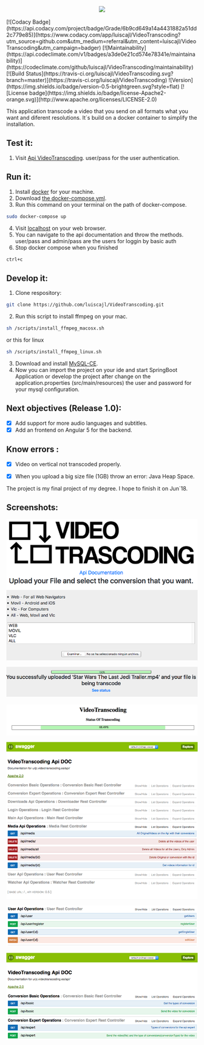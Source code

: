   <p align="center"><img src="https://github.com/luiscajl/VideoTranscoding-Backend/src/main/resources/static/images/VideoTranscoding_logo.png"/></p>
[![Codacy Badge](https://api.codacy.com/project/badge/Grade/6b9cd649a14a4431882a51dd2c779e85)](https://www.codacy.com/app/luiscajl/VideoTranscoding?utm_source=github.com&utm_medium=referral&utm_content=luiscajl/VideoTranscoding&utm_campaign=badger)
[![Maintainability](https://api.codeclimate.com/v1/badges/a3de0e21cd574e78341e/maintainability)](https://codeclimate.com/github/luiscajl/VideoTranscoding/maintainability)
[![Build Status](https://travis-ci.org/luiscajl/VideoTranscoding.svg?branch=master)](https://travis-ci.org/luiscajl/VideoTranscoding)
![Version](https://img.shields.io/badge/version-0.5-brightgreen.svg?style=flat)
[![License badge](https://img.shields.io/badge/license-Apache2-orange.svg)](http://www.apache.org/licenses/LICENSE-2.0)

This application transcode a video that you send on all formats what you want and diferent resolutions. It´s build on a docker container to simplify the installation.
## Test it:
1. Visit [Api VideoTranscoding](https://api.videotranscoding.es). user/pass for the user authentication.
## Run it:
1. Install [docker](https://docs.docker.com/engine/installation/) for your machine.
2. Download [the docker-compose.yml](https://raw.githubusercontent.com/luiscajl/VideoTranscoding/master/docker-compose.yml).
3. Run this command on your terminal on the path of docker-compose.
```sh
sudo docker-compose up 
```
4. Visit [localhost](https://localhost:8443/) on your web browser.
5. You can navigate to the api documentation and throw the methods. user/pass and admin/pass are the users for loggin by basic auth
6. Stop docker compose when you finished
```sh
ctrl+c
```


## Develop it:
1. Clone respository:
```sh
git clone https://github.com/luiscajl/VideoTranscoding.git 
```
2. Run this script to install ffmpeg on your mac.
```sh
sh /scripts/install_ffmpeg_macosx.sh
```
or this for linux
```sh
sh /scripts/install_ffmpeg_linux.sh
```
3. Download and install [MySQL-CE](https://dev.mysql.com/downloads/).
4. Now you can import the project on your ide and start SpringBoot Application or develop the project after change on the application.properties (src/main/resources) the user and password for your mysql configuration.


## Next objectives (Release 1.0):
- [x] Add support for more audio languages and subtitles.
- [x] Add an frontend on Angular 5 for the backend.
## Know errors :
- [x] Video on vertical not transcoded properly.
- [x] When you upload a big size file (1GB) throw an error: Java Heap Space.


The project is my final project of my degree. I hope to finish it on Jun´18. 

## Screenshots:
<p align="center">
  <img src="https://github.com/luiscajl/VideoTranscoding/blob/master/screens/screenIndexF.png"/>
</p>
<p align="center">
  <img src="https://github.com/luiscajl/VideoTranscoding/blob/master/screens/screenSucessfully.png"/>
</p>
<p align="center">
  <img src="https://github.com/luiscajl/VideoTranscoding/blob/master/screens/screenStatus.png"/>
</p>
<p align="center">
  <img src="https://github.com/luiscajl/VideoTranscoding/blob/master/screens/screenMedia.png"/>
</p>
<p align="center">
  <img src="https://github.com/luiscajl/VideoTranscoding/blob/master/screens/screenUser.png"/>
</p>
<p align="center">
  <img src="https://github.com/luiscajl/VideoTranscoding/blob/master/screens/screenConversion.png"/>
</p>





